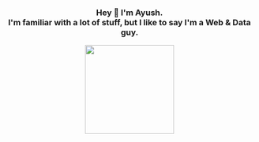 <h3 align="center">
  Hey 👋 I'm Ayush.<br>I'm familiar with a lot of stuff, but I like to say I'm a Web & Data guy.
</h3>

<p align="center"><a href="https://ayushdhingra.ml">
  <img height="180em" src="http://github-readme-streak-stats.herokuapp.com?user=adayush&hide_border=true&date_format=j%20M%5B%20Y%5D&ring=2D7ADD&fire=DD382B&currStreakLabel=2D7ADD" />
</a></p>
